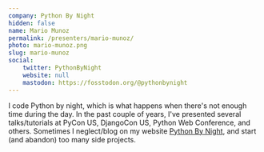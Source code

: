 ```yaml
---
company: Python By Night
hidden: false
name: Mario Munoz
permalink: /presenters/mario-munoz/
photo: mario-munoz.png
slug: mario-munoz
social:
    twitter: PythonByNight
    website: null
    mastodon: https://fosstodon.org/@pythonbynight
---
```


I code Python by night, which is what happens when there's not enough time during the day. In the past couple of years, I've presented several talks/tutorials at PyCon US, DjangoCon US, Python Web Conference, and others. Sometimes I neglect/blog on my website [Python By Night](https://pythonbynight.com), and start (and abandon) too many side projects.
